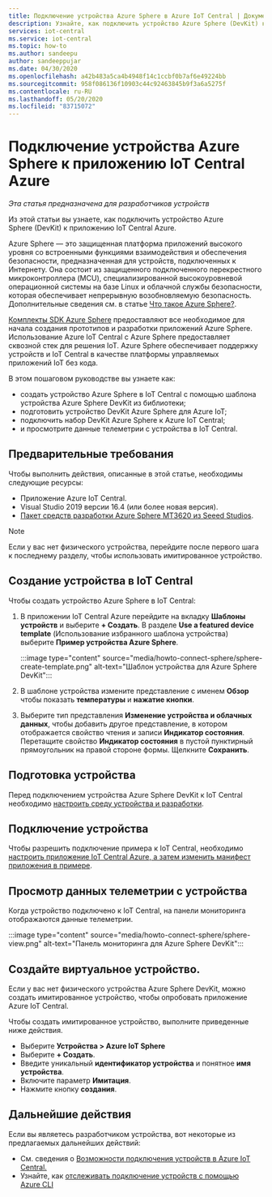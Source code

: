```yaml
---
title: Подключение устройства Azure Sphere в Azure IoT Central | Документация Майкрософт
description: Узнайте, как подключить устройство Azure Sphere (DevKit) к приложению IoT Central Azure.
services: iot-central
ms.service: iot-central
ms.topic: how-to
ms.author: sandeepu
author: sandeeppujar
ms.date: 04/30/2020
ms.openlocfilehash: a42b483a5ca4b4948f14c1ccbf0b7af6e49224bb
ms.sourcegitcommit: 958f086136f10903c44c92463845b9f3a6a5275f
ms.contentlocale: ru-RU
ms.lasthandoff: 05/20/2020
ms.locfileid: "83715072"
---
```

# <a name="connect-an-azure-sphere-device-to-your-azure-iot-central-application"></a>Подключение устройства Azure Sphere к приложению IoT Central Azure

*Эта статья предназначена для разработчиков устройств*

Из этой статьи вы узнаете, как подключить устройство Azure Sphere (DevKit) к приложению IoT Central Azure.

Azure Sphere — это защищенная платформа приложений высокого уровня со встроенными функциями взаимодействия и обеспечения безопасности, предназначенная для устройств, подключенных к Интернету. Она состоит из защищенного подключенного перекрестного микроконтроллера (MCU), специализированной высокоуровневой операционной системы на базе Linux и облачной службы безопасности, которая обеспечивает непрерывную возобновляемую безопасность. Дополнительные сведения см. в статье [Что такое Azure Sphere?](https://docs.microsoft.com/azure-sphere/product-overview/what-is-azure-sphere).

[Комплекты SDK Azure Sphere](https://azure.microsoft.com/services/azure-sphere/get-started/) предоставляют все необходимое для начала создания прототипов и разработки приложений Azure Sphere. Использование Azure IoT Central с Azure Sphere предоставляет сквозной стек для решения IoT. Azure Sphere обеспечивает поддержку устройств и IoT Central в качестве платформы управляемых приложений IoT без кода.

В этом пошаговом руководстве вы узнаете как:

- создать устройство Azure Sphere в IoT Central с помощью шаблона устройства Azure Sphere DevKit из библиотеки;
- подготовить устройство DevKit Azure Sphere для Azure IoT;
- подключить набор DevKit Azure Sphere к Azure IoT Central;
- и просмотрите данные телеметрии с устройства в IoT Central.

## <a name="prerequisites"></a>Предварительные требования

Чтобы выполнить действия, описанные в этой статье, необходимы следующие ресурсы:

- Приложение Azure IoT Central.
- Visual Studio 2019 версии 16.4 (или более новая версия).
- [Пакет средств разработки Azure Sphere MT3620 из Seeed Studios](https://docs.microsoft.com/azure-sphere/hardware/mt3620-reference-board-design).

> [!NOTE]
> Если у вас нет физического устройства, перейдите после первого шага к последнему разделу, чтобы использовать имитированное устройство.

## <a name="create-the-device-in-iot-central"></a>Создание устройства в IoT Central

Чтобы создать устройство Azure Sphere в IoT Central:

1. В приложении IoT Central Azure перейдите на вкладку **Шаблоны устройств** и выберите **+ Создать**. В разделе **Use a featured device template** (Использование избранного шаблона устройства) выберите **Пример устройства Azure Sphere**.

    :::image type="content" source="media/howto-connect-sphere/sphere-create-template.png" alt-text="Шаблон устройства для Azure Sphere DevKit":::

1. В шаблоне устройства измените представление с именем **Обзор** чтобы показать **температуры** и **нажатие кнопки**.

1. Выберите тип представления **Изменение устройства и облачных данных**, чтобы добавить другое представление, в котором отображается свойство чтения и записи **Индикатор состояния**. Перетащите свойство **Индикатор состояния** в пустой пунктирный прямоугольник на правой стороне формы. Щелкните **Сохранить**.

## <a name="prepare-the-device"></a>Подготовка устройства

Перед подключением устройства Azure Sphere DevKit к IoT Central необходимо [настроить среду устройства и разработки](https://github.com/Azure/azure-sphere-samples/tree/master/Samples/AzureIoT).

## <a name="connect-the-device"></a>Подключение устройства

Чтобы разрешить подключение примера к IoT Central, необходимо [настроить приложение IoT Central Azure, а затем изменить манифест приложения в примере](https://aka.ms/iotcentral-sphere-git-readme).

## <a name="view-the-telemetry-from-the-device"></a>Просмотр данных телеметрии с устройства

Когда устройство подключено к IoT Central, на панели мониторинга отображаются данные телеметрии.

:::image type="content" source="media/howto-connect-sphere/sphere-view.png" alt-text="Панель мониторинга для Azure Sphere DevKit":::

## <a name="create-a-simulated-device"></a>Создайте виртуальное устройство.

Если у вас нет физического устройства Azure Sphere DevKit, можно создать имитированное устройство, чтобы опробовать приложение Azure IoT Central.

Чтобы создать имитированное устройство, выполните приведенные ниже действия.

- Выберите **Устройства > Azure IoT Sphere**
- Выберите **+ Создать**.
- Введите уникальный **идентификатор устройства** и понятное **имя устройства**.
- Включите параметр **Имитация**.
- Нажмите кнопку **создания**.

## <a name="next-steps"></a>Дальнейшие действия

Если вы являетесь разработчиком устройства, вот некоторые из предлагаемых дальнейших действий:

- См. сведения о [Возможности подключения устройств в Azure IoT Central.](./concepts-get-connected.md)
- Узнайте, как [отслеживать подключение устройств с помощью Azure CLI](./howto-monitor-devices-azure-cli.md)
